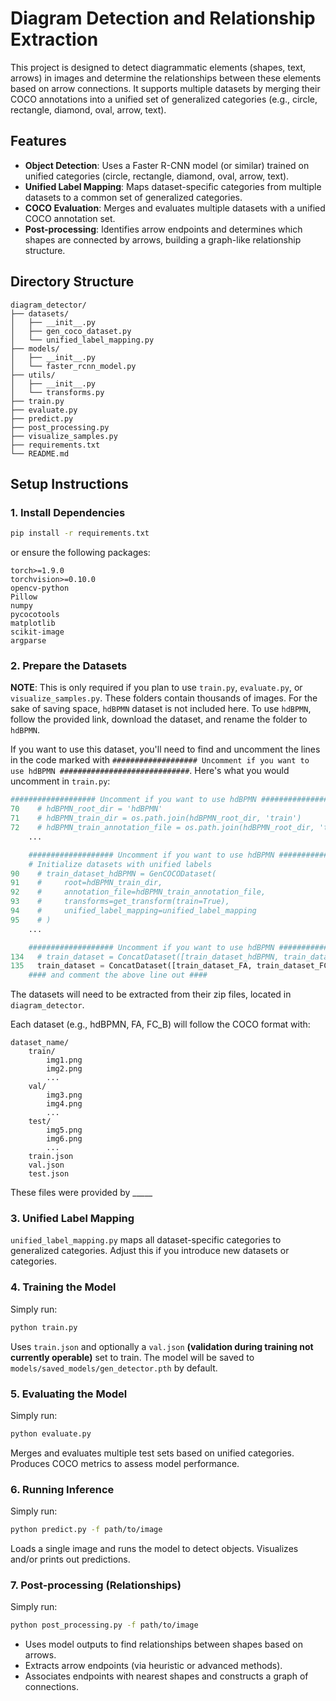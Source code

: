 # Diagram Detection and Relationship Extraction

This project is designed to detect diagrammatic elements (shapes, text, arrows) in images and determine the relationships between these elements based on arrow connections. It supports multiple datasets by merging their COCO annotations into a unified set of generalized categories (e.g., circle, rectangle, diamond, oval, arrow, text).

## Features

- **Object Detection**: Uses a Faster R-CNN model (or similar) trained on unified categories (circle, rectangle, diamond, oval, arrow, text).
- **Unified Label Mapping**: Maps dataset-specific categories from multiple datasets to a common set of generalized categories.
- **COCO Evaluation**: Merges and evaluates multiple datasets with a unified COCO annotation set.
- **Post-processing**: Identifies arrow endpoints and determines which shapes are connected by arrows, building a graph-like relationship structure.

## Directory Structure
```
diagram_detector/
├── datasets/
│   ├── __init__.py
│   ├── gen_coco_dataset.py
│   └── unified_label_mapping.py
├── models/
│   ├── __init__.py
│   └── faster_rcnn_model.py
├── utils/
│   ├── __init__.py
│   └── transforms.py
├── train.py
├── evaluate.py
├── predict.py
├── post_processing.py
├── visualize_samples.py
├── requirements.txt
└── README.md
```

## Setup Instructions

### 1. Install Dependencies

```bash
pip install -r requirements.txt
```
or ensure the following packages:
```
torch>=1.9.0
torchvision>=0.10.0
opencv-python
Pillow
numpy
pycocotools
matplotlib
scikit-image
argparse
```

### 2. Prepare the Datasets
**NOTE**: This is only required if you plan to use ```train.py```, ```evaluate.py```, or ```visualize_samples.py```. These folders contain thousands of images. For the sake of saving space, ```hdBPMN``` dataset is not included here. To use ```hdBPMN```, follow the provided link, download the dataset, and rename the folder to ```hdBPMN```. 

If you want to use this dataset, you'll need to find and uncomment the lines in the code marked with ```################### Uncomment if you want to use hdBPMN #############################```. Here's what you would uncomment in ```train.py```:

```python
################### Uncomment if you want to use hdBPMN #############################
70    # hdBPMN_root_dir = 'hdBPMN'  
71    # hdBPMN_train_dir = os.path.join(hdBPMN_root_dir, 'train')
72    # hdBPMN_train_annotation_file = os.path.join(hdBPMN_root_dir, 'train.json')
    ...

    ################### Uncomment if you want to use hdBPMN #############################
    # Initialize datasets with unified labels
90    # train_dataset_hdBPMN = GenCOCODataset(
91    #     root=hdBPMN_train_dir,
92    #     annotation_file=hdBPMN_train_annotation_file,
93    #     transforms=get_transform(train=True),
94    #     unified_label_mapping=unified_label_mapping
95    # )
    ...

    ################### Uncomment if you want to use hdBPMN #############################
134   # train_dataset = ConcatDataset([train_dataset_hdBPMN, train_dataset_FA, train_dataset_FC_B])
135   train_dataset = ConcatDataset([train_dataset_FA, train_dataset_FC_B])
    #### and comment the above line out ####
```

The datasets will need to be extracted from their zip files, located in ```diagram_detector```. 

Each dataset (e.g., hdBPMN, FA, FC_B) will follow the COCO format with:
```
dataset_name/
    train/
        img1.png
        img2.png
        ...
    val/
        img3.png
        img4.png
        ...
    test/
        img5.png
        img6.png
        ...
    train.json
    val.json
    test.json
```

These files were provided by _____ 

### 3. Unified Label Mapping
```unified_label_mapping.py``` maps all dataset-specific categories to generalized categories. Adjust this if you introduce new datasets or categories.

### 4. Training the Model
Simply run:
```bash
python train.py
```
Uses ```train.json``` and optionally a ```val.json``` **(validation during training not currently operable)** set to train.
The model will be saved to ```models/saved_models/gen_detector.pth``` by default.
### 5. Evaluating the Model
Simply run:
```bash
python evaluate.py
```
Merges and evaluates multiple test sets based on unified categories.
Produces COCO metrics to assess model performance.
### 6. Running Inference
Simply run:
```bash
python predict.py -f path/to/image 
```
Loads a single image and runs the model to detect objects.
Visualizes and/or prints out predictions.
### 7. Post-processing (Relationships)
Simply run:
```bash
python post_processing.py -f path/to/image
```
- Uses model outputs to find relationships between shapes based on arrows.
- Extracts arrow endpoints (via heuristic or advanced methods).
- Associates endpoints with nearest shapes and constructs a graph of connections.